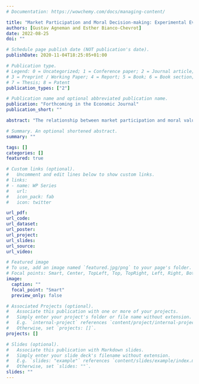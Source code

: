 ```yaml
---
# Documentation: https://wowchemy.com/docs/managing-content/

title: "Market Participation and Moral Decision-making: Experimental Evidence from Greenland"
authors: [Gustav Agneman and Esther Bianco-Chevrot]
date: 2022-08-25
doi: ""

# Schedule page publish date (NOT publication's date).
publishDate: 2020-11-04T18:25:05+01:00

# Publication type.
# Legend: 0 = Uncategorized; 1 = Conference paper; 2 = Journal article;
# 3 = Preprint / Working Paper; 4 = Report; 5 = Book; 6 = Book section;
# 7 = Thesis; 8 = Patent
publication_types: ["2"]

# Publication name and optional abbreviated publication name.
publication: "Forthcoming in the Economic Journal"
publication_short: ""

abstract: "The relationship between market participation and moral values has been an object of a long-lasting debate in economics. Yet, to date little credible empirical evidence exists. In this study, we examine the relationship between market participation and moral decision-making by conducting rule-breaking experiments in 13 villages across Greenland (N=543), where stark contrasts in market participation within villages allow us to hold village-level factors constant. First, we document a robust positive association between market participation and moral behavior towards anonymous others. Second, we find that market-integrated participants display universalism in moral decision-making, whereas subsistence economy participants make more honest decisions toward co-villagers. A battery of robustness tests confirm that the behavioral differences between market and subsistence economy participants are not driven by variation in socioeconomic characteristics, childhood background, cultural identities, kinship structure, global connectedness, or exposure to religious and political institutions."

# Summary. An optional shortened abstract.
summary: ""

tags: []
categories: []
featured: true

# Custom links (optional).
#   Uncomment and edit lines below to show custom links.
# links:
# - name: WP Series
#   url: 
#   icon_pack: fab
#   icon: twitter

url_pdf: 
url_code:
url_dataset:
url_poster:
url_project:
url_slides:
url_source:
url_video:

# Featured image
# To use, add an image named `featured.jpg/png` to your page's folder. 
# Focal points: Smart, Center, TopLeft, Top, TopRight, Left, Right, BottomLeft, Bottom, BottomRight.
image:
  caption: ""
  focal_point: "Smart"
  preview_only: false

# Associated Projects (optional).
#   Associate this publication with one or more of your projects.
#   Simply enter your project's folder or file name without extension.
#   E.g. `internal-project` references `content/project/internal-project/index.md`.
#   Otherwise, set `projects: []`.
projects: []

# Slides (optional).
#   Associate this publication with Markdown slides.
#   Simply enter your slide deck's filename without extension.
#   E.g. `slides: "example"` references `content/slides/example/index.md`.
#   Otherwise, set `slides: ""`.
slides: ""
---
```

